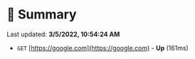 # 📖 Summary
Last updated: **3/5/2022, 10:54:24 AM**

- `GET` [https://google.com](https://google.com) - **Up** (161ms)
